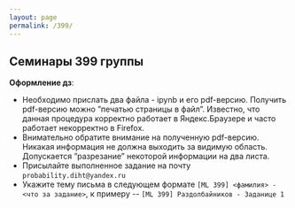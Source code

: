 ```yaml
---
layout: page
permalink: /399/
---
```



## Семинары 399 группы

**Оформление дз**: 
* Необходимо прислать два файла - ipynb и его pdf-версию. Получить pdf-версию можно ”печатью страницы в файл”. Известно, что данная процедура корректно работает в Яндекс.Браузере и часто работает некорректно в Firefox.<br />
* Внимательно обратите внимание на полученную pdf-версию. Никакая информация не должна выходить за видимую область. Допускается ”разрезание” некоторой информации на два листа.<br />
* Присылайте выполненное задание на почту ``probability.diht@yandex.ru``<br />
* Укажите тему письма в следующем формате ``[ML 399] <фамилия> - <что за задание>``, к примеру -- ``[ML 399] Раздолбайников - Заданице 1``<br />
